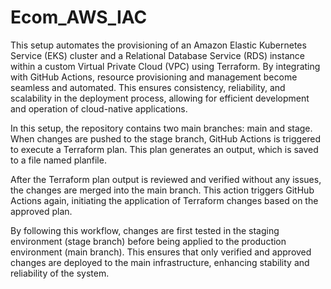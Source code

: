# Ecom_AWS_IAC

This setup automates the provisioning of an Amazon Elastic Kubernetes Service (EKS) cluster and a Relational Database Service (RDS) instance within a custom Virtual Private Cloud (VPC) using Terraform. By integrating with GitHub Actions, resource provisioning and management become seamless and automated. This ensures consistency, reliability, and scalability in the deployment process, allowing for efficient development and operation of cloud-native applications. 

In this setup, the repository contains two main branches: main and stage. When changes are pushed to the stage branch, GitHub Actions is triggered to execute a Terraform plan. This plan generates an output, which is saved to a file named planfile.

After the Terraform plan output is reviewed and verified without any issues, the changes are merged into the main branch. This action triggers GitHub Actions again, initiating the application of Terraform changes based on the approved plan.

By following this workflow, changes are first tested in the staging environment (stage branch) before being applied to the production environment (main branch). This ensures that only verified and approved changes are deployed to the main infrastructure, enhancing stability and reliability of the system.
